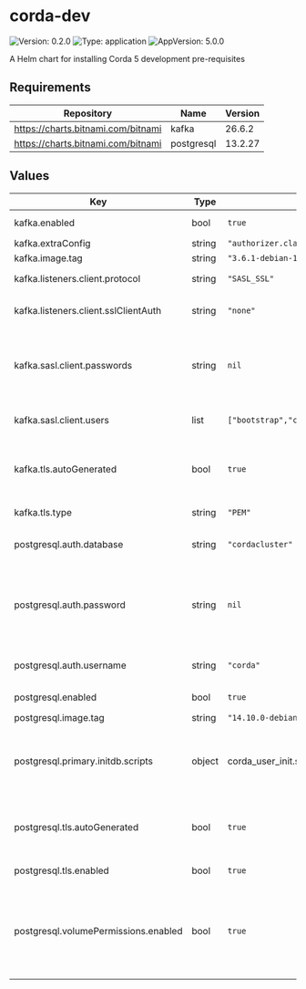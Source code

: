 # corda-dev

![Version: 0.2.0](https://img.shields.io/badge/Version-0.2.0-informational?style=flat-square) ![Type: application](https://img.shields.io/badge/Type-application-informational?style=flat-square) ![AppVersion: 5.0.0](https://img.shields.io/badge/AppVersion-5.0.0-informational?style=flat-square)

A Helm chart for installing Corda 5 development pre-requisites

## Requirements

| Repository | Name | Version |
|------------|------|---------|
| https://charts.bitnami.com/bitnami | kafka | 26.6.2 |
| https://charts.bitnami.com/bitnami | postgresql | 13.2.27 |

## Values

| Key | Type | Default | Description |
|-----|------|---------|-------------|
| kafka.enabled | bool | `true` | enable/disable kafka. |
| kafka.extraConfig | string | `"authorizer.class.name=org.apache.kafka.metadata.authorizer.StandardAuthorizer\nauto.create.topics.enable=false\nallow.everyone.if.no.acl.found=true\nsuper.users=User:controller_user;User:bootstrap"` |  |
| kafka.image.tag | string | `"3.6.1-debian-11-r0"` |  |
| kafka.listeners.client.protocol | string | `"SASL_SSL"` | client protocol. |
| kafka.listeners.client.sslClientAuth | string | `"none"` | client ssl authentication e.g. required. |
| kafka.sasl.client.passwords | string | `nil` | client passwords to authenticate with Kafka; generated if not specified. |
| kafka.sasl.client.users | list | `["bootstrap","crypto","db","flow","flowMapper","verification","membership","p2pGateway","p2pLinkManager","persistence","tokenSelection","rest","uniqueness"]` | client users to authenticate with Kafka. |
| kafka.tls.autoGenerated | bool | `true` | autogenerate a CA, and signed certificates for each broker. |
| kafka.tls.type | string | `"PEM"` | type of the tls certificates. |
| postgresql.auth.database | string | `"cordacluster"` | name of database to be created. |
| postgresql.auth.password | string | `nil` | name of the password of the user to be created - defaults to generated value. |
| postgresql.auth.username | string | `"corda"` | name of the user to be created. |
| postgresql.enabled | bool | `true` | enable/disable postgres. |
| postgresql.image.tag | string | `"14.10.0-debian-11-r23"` |  |
| postgresql.primary.initdb.scripts | object | corda_user_init.sh | ConfigMap-like object containing scripts to be executed on startup. |
| postgresql.tls.autoGenerated | bool | `true` | enable automatic certificate generation for postgres. |
| postgresql.tls.enabled | bool | `true` | enable TLS for postgres.  |
| postgresql.volumePermissions.enabled | bool | `true` | enable/disable an init container which changes ownership of the mounted volumes. |

